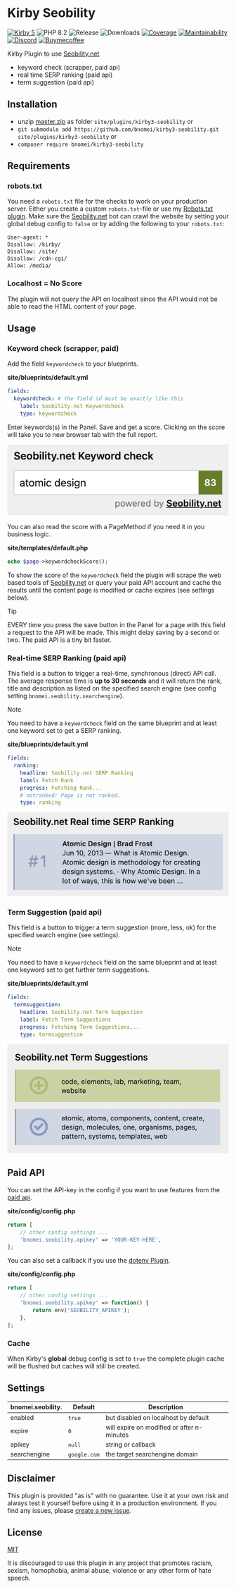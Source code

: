 # Kirby Seobility

[![Kirby 5](https://flat.badgen.net/badge/Kirby/5?color=ECC748)](https://getkirby.com)
![PHP 8.2](https://flat.badgen.net/badge/PHP/8.2?color=4E5B93&icon=php&label)
![Release](https://flat.badgen.net/packagist/v/bnomei/kirby3-seobility?color=ae81ff&icon=github&label)
![Downloads](https://flat.badgen.net/packagist/dt/bnomei/kirby3-seobility?color=272822&icon=github&label)
[![Coverage](https://flat.badgen.net/codeclimate/coverage/bnomei/kirby3-seobility?icon=codeclimate&label)](https://codeclimate.com/github/bnomei/kirby3-seobility)
[![Maintainability](https://flat.badgen.net/codeclimate/maintainability/bnomei/kirby3-seobility?icon=codeclimate&label)](https://codeclimate.com/github/bnomei/kirby3-seobility/issues)
[![Discord](https://flat.badgen.net/badge/discord/bnomei?color=7289da&icon=discord&label)](https://discordapp.com/users/bnomei)
[![Buymecoffee](https://flat.badgen.net/badge/icon/donate?icon=buymeacoffee&color=FF813F&label)](https://www.buymeacoffee.com/bnomei)

Kirby Plugin to use [Seobility.net](https://www.seobility.net/?ref=kirby3-seobility-plugin)
- keyword check (scrapper, paid api)
- real time SERP ranking (paid api)
- term suggestion (paid api)

## Installation

- unzip [master.zip](https://github.com/bnomei/kirby3-seobility/archive/master.zip) as folder `site/plugins/kirby3-seobility` or
- `git submodule add https://github.com/bnomei/kirby3-seobility.git site/plugins/kirby3-seobility` or
- `composer require bnomei/kirby3-seobility`

## Requirements 

### robots.txt

You need a `robots.txt` file for the checks to work on your production server. Either you create a custom `robots.txt`-file or use my [Robots.txt plugin](https://github.com/bnomei/kirby3-robots-txt).
Make sure the [Seobility.net](https://www.seobility.net/?ref=kirby3-seobility-plugin) bot can crawl the website by setting your global debug config to `false` or by adding the following to your `robots.txt`:

```plaintext
User-agent: *
Disallow: /kirby/
Disallow: /site/
Disallow: /cdn-cgi/
Allow: /media/
```

### Localhost = No Score

The plugin will not query the API on localhost since the API would not be able to read the HTML content of your page.

## Usage

### Keyword check (scrapper, paid)
Add the field `keywordcheck` to your blueprints.

**site/blueprints/default.yml**
```yaml
fields:
  keywordcheck: # the field id must be exactly like this
    label: Seobility.net Keywordcheck
    type: keywordcheck
```

Enter keywords(s) in the Panel. Save and get a score. Clicking on the score will take you to new browser tab with the full report.

![keywordcheck](https://raw.githubusercontent.com/bnomei/kirby3-seobility/master/screenshot-keywordcheck.png)

You can also read the score with a PageMethod if you need it in you business logic.

**site/templates/default.php**
```php
echo $page->keywordcheckScore();
```

To show the score of the `keywordcheck` field the plugin will scrape the web based tools of [Seobility.net](https://www.seobility.net/?ref=kirby3-seobility-plugin) or query your paid API account and cache the results until the content page is modified or cache expires (see settings below).

> [!TIP]
> EVERY time you press the save button in the Panel for a page with this field a request to the API will be made. This might delay saving by a second or two. The paid API is a tiny bit faster.

### Real-time SERP Ranking (paid api)

This field is a button to trigger a real-time, synchronous (direct) API call. The average response time is **up to 30 seconds** and it will return the rank, title and description as listed on the specified search engine (see config setting `bnomei.seobility.searchengine`).

> [!NOTE]
> You need to have a `keywordcheck` field on the same blueprint and at least one keyword set to get a SERP ranking.

**site/blueprints/default.yml**
```yaml
fields:
  ranking:
    headline: Seobility.net SERP Ranking
    label: Fetch Rank
    progress: Fetching Rank...
    # notranked: Page is not ranked.
    type: ranking
```

![ranking](https://raw.githubusercontent.com/bnomei/kirby3-seobility/master/screenshot-ranking.png)

### Term Suggestion (paid api)

This field is a button to trigger a term suggestion (more, less, ok) for the specified search engine (see settings).

> [!NOTE]
> You need to have a `keywordcheck` field on the same blueprint and at least one keyword set to get further term suggestions.

**site/blueprints/default.yml**
```yaml
fields:
  termsuggestion:
    headline: Seobility.net Term Suggestion
    label: Fetch Term Suggestions
    progress: Fetching Term Suggestions...
    type: termsuggestion
```

![termsuggestion](https://raw.githubusercontent.com/bnomei/kirby3-seobility/master/screenshot-termsuggestion.png)

## Paid API

You can set the API-key in the config if you want to use features from the [paid api](https://www.seobility.net/static/api/documentation.html).

**site/config/config.php**
```php
return [
    // other config settings ...
    'bnomei.seobility.apikey' => 'YOUR-KEY-HERE',
];
```

You can also set a callback if you use the [dotenv Plugin](https://github.com/bnomei/kirby3-dotenv).

**site/config/config.php**
```php
return [
    // other config settings ...
    'bnomei.seobility.apikey' => function() { 
        return env('SEOBILITY_APIKEY'); 
    },
];
```

### Cache

When Kirby's **global** debug config is set to `true` the complete plugin cache will be flushed but caches will still be created.

## Settings

| bnomei.seobility. | Default      | Description                                |            
|-------------------|--------------|--------------------------------------------|
| enabled           | `true`       | but disabled on localhost by default       |
| expire            | `0`          | will expire on modified or after n-minutes |
| apikey            | `null`       | string or callback                         |
| searchengine      | `google.com` | the target searchengine domain             |

## Disclaimer

This plugin is provided "as is" with no guarantee. Use it at your own risk and always test it yourself before using it in a production environment. If you find any issues, please [create a new issue](https://github.com/bnomei/kirby3-seobility/issues/new).

## License

[MIT](https://opensource.org/licenses/MIT)

It is discouraged to use this plugin in any project that promotes racism, sexism, homophobia, animal abuse, violence or any other form of hate speech.
